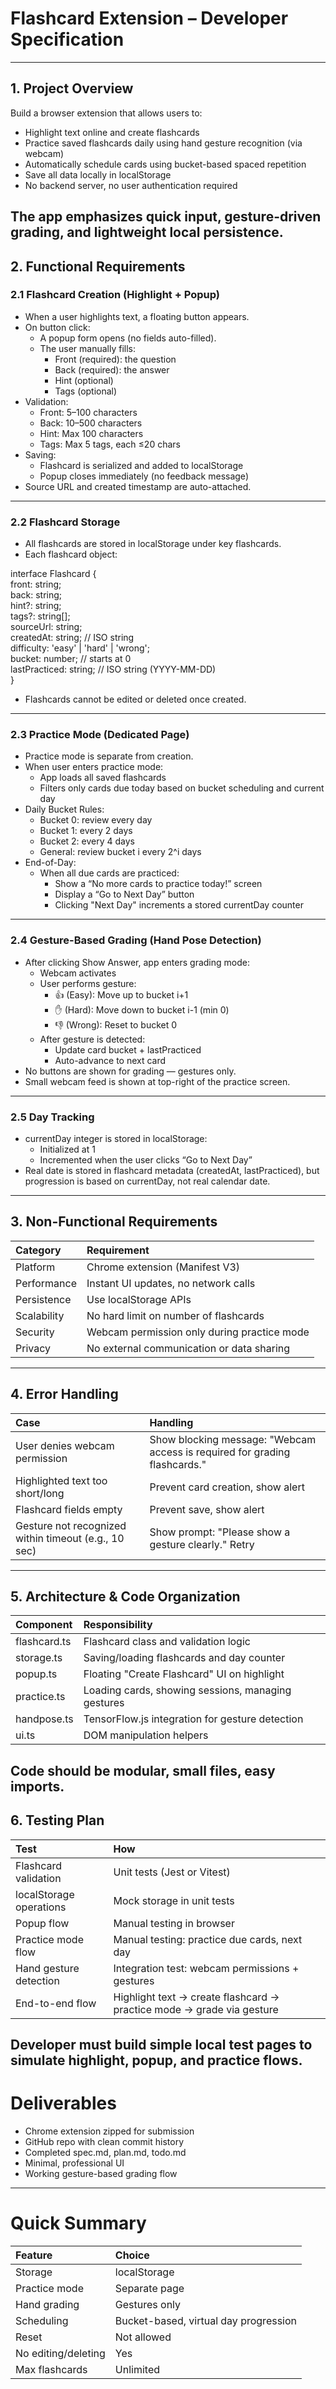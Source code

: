 # Flashcard Extension – Developer Specification

---

## 1\. Project Overview

Build a browser extension that allows users to:

* Highlight text online and create flashcards  
* Practice saved flashcards daily using hand gesture recognition (via webcam)  
* Automatically schedule cards using bucket-based spaced repetition  
* Save all data locally in localStorage  
* No backend server, no user authentication required

 The app emphasizes quick input, gesture-driven grading, and lightweight local persistence.  
---

## 2\. Functional Requirements

### 2.1 Flashcard Creation (Highlight \+ Popup)

* When a user highlights text, a floating button appears.  
* On button click:  
  * A popup form opens (no fields auto-filled).  
  * The user manually fills:  
    * Front (required): the question  
    * Back (required): the answer  
    * Hint (optional)  
    * Tags (optional)  
* Validation:  
  * Front: 5–100 characters  
  * Back: 10–500 characters  
  * Hint: Max 100 characters  
  * Tags: Max 5 tags, each ≤20 chars  
* Saving:  
  * Flashcard is serialized and added to localStorage  
  * Popup closes immediately (no feedback message)  
* Source URL and created timestamp are auto-attached.

---

### 2.2 Flashcard Storage

* All flashcards are stored in localStorage under key flashcards.  
* Each flashcard object:

interface Flashcard {  
  front: string;  
  back: string;  
  hint?: string;  
  tags?: string\[\];  
  sourceUrl: string;  
  createdAt: string;       // ISO string  
  difficulty: 'easy' | 'hard' | 'wrong';  
  bucket: number;           // starts at 0  
  lastPracticed: string;    // ISO string (YYYY-MM-DD)  
}

* Flashcards cannot be edited or deleted once created.

---

### 2.3 Practice Mode (Dedicated Page)

* Practice mode is separate from creation.  
* When user enters practice mode:  
  * App loads all saved flashcards  
  * Filters only cards due today based on bucket scheduling and current day  
* Daily Bucket Rules:  
  * Bucket 0: review every day  
  * Bucket 1: every 2 days  
  * Bucket 2: every 4 days  
  * General: review bucket i every 2^i days  
* End-of-Day:  
  * When all due cards are practiced:  
    * Show a “No more cards to practice today\!” screen  
    * Display a “Go to Next Day” button  
    * Clicking "Next Day" increments a stored currentDay counter

---

### 2.4 Gesture-Based Grading (Hand Pose Detection)

* After clicking Show Answer, app enters grading mode:  
  * Webcam activates  
  * User performs gesture:  
    * 👍 (Easy): Move up to bucket i+1  
    * ✋ (Hard): Move down to bucket i-1 (min 0\)  
    * 👎 (Wrong): Reset to bucket 0  
  * After gesture is detected:  
    * Update card bucket \+ lastPracticed  
    * Auto-advance to next card  
* No buttons are shown for grading — gestures only.  
* Small webcam feed is shown at top-right of the practice screen.

---

### 2.5 Day Tracking

* currentDay integer is stored in localStorage:  
  * Initialized at 1  
  * Incremented when the user clicks “Go to Next Day”  
* Real date is stored in flashcard metadata (createdAt, lastPracticed), but progression is based on currentDay, not real calendar date.

---

## 3\. Non-Functional Requirements

| Category | Requirement |
| :---- | :---- |
| Platform | Chrome extension (Manifest V3) |
| Performance | Instant UI updates, no network calls |
| Persistence | Use localStorage APIs |
| Scalability | No hard limit on number of flashcards |
| Security | Webcam permission only during practice mode |
| Privacy | No external communication or data sharing |

---

## 4\. Error Handling

| Case | Handling |
| :---- | :---- |
| User denies webcam permission | Show blocking message: "Webcam access is required for grading flashcards." |
| Highlighted text too short/long | Prevent card creation, show alert |
| Flashcard fields empty | Prevent save, show alert |
| Gesture not recognized within timeout (e.g., 10 sec) | Show prompt: "Please show a gesture clearly." Retry |

---

## 5\. Architecture & Code Organization

| Component | Responsibility |
| :---- | :---- |
| flashcard.ts | Flashcard class and validation logic |
| storage.ts | Saving/loading flashcards and day counter |
| popup.ts | Floating "Create Flashcard" UI on highlight |
| practice.ts | Loading cards, showing sessions, managing gestures |
| handpose.ts | TensorFlow.js integration for gesture detection |
| ui.ts | DOM manipulation helpers |

 Code should be modular, small files, easy imports.  
---

## 6\. Testing Plan

| Test | How |
| :---- | :---- |
| Flashcard validation | Unit tests (Jest or Vitest) |
| localStorage operations | Mock storage in unit tests |
| Popup flow | Manual testing in browser |
| Practice mode flow | Manual testing: practice due cards, next day |
| Hand gesture detection | Integration test: webcam permissions \+ gestures |
| End-to-end flow | Highlight text → create flashcard → practice mode → grade via gesture |

 Developer must build simple local test pages to simulate highlight, popup, and practice flows.  
---

#  Deliverables

* Chrome extension zipped for submission  
* GitHub repo with clean commit history  
* Completed spec.md, plan.md, todo.md  
* Minimal, professional UI  
* Working gesture-based grading flow

---

# Quick Summary

| Feature | Choice |
| :---- | :---- |
| Storage | localStorage |
| Practice mode | Separate page |
| Hand grading | Gestures only |
| Scheduling | Bucket-based, virtual day progression |
| Reset | Not allowed |
| No editing/deleting | Yes |
| Max flashcards | Unlimited |

